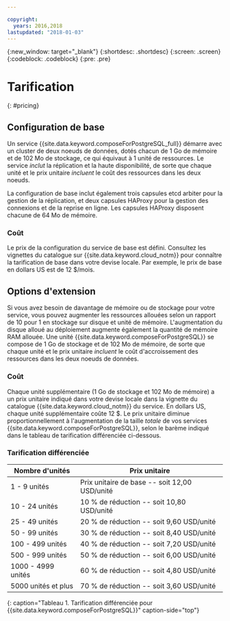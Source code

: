 ```yaml
---

copyright:
  years: 2016,2018
lastupdated: "2018-01-03"
---
```


{:new_window: target="_blank"}
{:shortdesc: .shortdesc}
{:screen: .screen}
{:codeblock: .codeblock}
{:pre: .pre}

# Tarification
{: #pricing}

## Configuration de base
Un service {{site.data.keyword.composeForPostgreSQL_full}} démarre avec un cluster de deux noeuds de données, dotés chacun de 1 Go de mémoire et de 102 Mo de stockage, ce qui équivaut à 1 unité de ressources. Le service _inclut_ la réplication et la haute disponibilité, de sorte que chaque unité et le prix unitaire _incluent_ le coût des ressources dans les deux noeuds.

La configuration de base inclut également trois capsules etcd arbiter pour la gestion de la réplication, et deux capsules HAProxy pour la gestion des connexions et de la reprise en ligne. Les capsules HAProxy disposent chacune de 64 Mo de mémoire.

### Coût
Le prix de la configuration du service de base est défini. Consultez les vignettes du catalogue sur {{site.data.keyword.cloud_notm}} pour connaître la tarification de base dans votre devise locale. Par exemple, le prix de base en dollars US est de 12 $/mois. 

## Options d'extension
Si vous avez besoin de davantage de mémoire ou de stockage pour votre service, vous pouvez augmenter les ressources allouées selon un rapport de 10 pour 1 en stockage sur disque et unité de mémoire. L'augmentation du disque alloué au déploiement augmente également la quantité de mémoire RAM allouée. Une unité {{site.data.keyword.composeForPostgreSQL}} se compose de 1 Go de stockage et de 102 Mo de mémoire, de sorte que chaque unité et le prix unitaire _incluent_ le coût d'accroissement des ressources dans les deux noeuds de données.

### Coût
Chaque unité supplémentaire (1 Go de stockage et 102 Mo de mémoire) a un prix unitaire indiqué dans votre devise locale dans la vignette du catalogue {{site.data.keyword.cloud_notm}} du service. En dollars US, chaque unité supplémentaire coûte 12 $. Le prix unitaire diminue proportionnellement à l'augmentation de la taille _totale_ de vos services {{site.data.keyword.composeForPostgreSQL}}, selon le barème indiqué dans le tableau de tarification différenciée ci-dessous.

### Tarification différenciée
Nombre d'unités|Prix unitaire
----------|-----------
1 - 9 unités|Prix unitaire de base -- soit 12,00 USD/unité
10 - 24 unités|10 % de réduction -- soit 10,80 USD/unité
25 - 49 unités|20 % de réduction -- soit 9,60 USD/unité
50 - 99 unités|30 % de réduction -- soit 8,40 USD/unité
100 - 499 unités|40 % de réduction -- soit 7,20 USD/unité
500 - 999 unités|50 % de réduction -- soit 6,00 USD/unité
1000 - 4999 unités|60 % de réduction -- soit 4,80 USD/unité
5000 unités et plus|70 % de réduction -- soit 3,60 USD/unité
{: caption="Tableau 1. Tarification différenciée pour {{site.data.keyword.composeForPostgreSQL}}" caption-side="top"}
